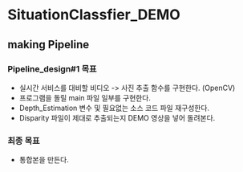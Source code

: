 # SituationClassfier_DEMO

## making Pipeline

### Pipeline_design#1 목표
- 실시간 서비스를 대비할 비디오 -> 사진 추출 함수를 구현한다.  (OpenCV) 
- 프로그램을 돌릴 main 파일 일부를 구현한다.
- Depth_Estimation 변수 및 필요없는 소스 코드 파일 재구성한다.
- Disparity 파일이 제대로 추출되는지 DEMO 영상을 넣어 돌려본다. 

### 최종 목표
- 통합본을 만든다.

